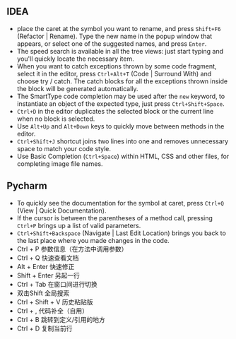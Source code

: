 ## IDEA

- place the caret at the symbol you want to rename, and press `Shift+F6` (Refactor | Rename). Type the new name in the popup window that appears, or select one of the suggested names, and press `Enter`.
- The speed search is available in all the tree views: just start typing and you'll quickly locate the necessary item.
- When you want to catch exceptions thrown by some code fragment, select it in the editor, press `Ctrl+Alt+T` (Code | Surround With) and choose try / catch. The catch blocks for all the exceptions thrown inside the block will be generated automatically.
- The SmartType code completion may be used after the `new` keyword, to instantiate an object of the expected type, just press `Ctrl+Shift+Space`.
- `Ctrl+D` in the editor duplicates the selected block or the current line when no block is selected.
- Use `Alt+Up` and `Alt+Down` keys to quickly move between methods in the editor.
- `Ctrl+Shift+J` shortcut joins two lines into one and removes unnecessary space to match your code style.
- Use Basic Completion (`Ctrl+Space`) within HTML, CSS and other files, for completing image file names.



## Pycharm

- To quickly see the documentation for the symbol at caret, press `Ctrl+Q` (View | Quick Documentation).
- If the cursor is between the parentheses of a method call, pressing `Ctrl+P` brings up a list of valid parameters.
- `Ctrl+Shift+Backspace` (Navigate | Last Edit Location) brings you back to the last place where you made changes in the code.
- Ctrl + P 参数信息（在方法中调用参数）
- Ctrl + Q 快速查看文档
- Alt + Enter 快速修正
- Shift + Enter 另起一行
- Ctrl + Tab 在窗口间进行切换
- 双击Shift 全局搜索
- Ctrl + Shift + V 历史粘贴版
- Ctrl + , 代码补全（自用）
- Ctrl + B 跳转到定义/引用的地方
- Ctrl + D 复制当前行